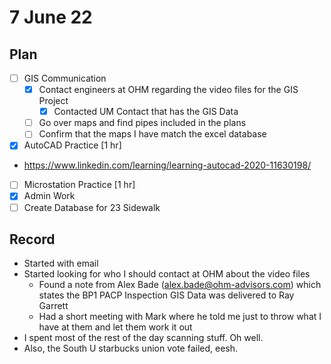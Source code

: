 # 7 June 22
## Plan
- [ ] GIS Communication 
	- [x] Contact engineers at OHM regarding the video files for the GIS Project
		- [x] Contacted UM Contact that has the GIS Data
	- [ ]  Go over maps and find pipes included in the plans
	- [ ]  Confirm that the maps I have match the excel database
- [x]  AutoCAD Practice [1 hr]
- https://www.linkedin.com/learning/learning-autocad-2020-11630198/
- [ ]  Microstation Practice [1 hr]
- [x]  Admin Work
- [ ]  Create Database for 23 Sidewalk
## Record
- Started with email
- Started looking for who I should contact at OHM about the video files
	- Found a note from Alex Bade (alex.bade@ohm-advisors.com) which states the BP1 PACP Inspection GIS Data was delivered to Ray Garrett
	- Had a short meeting with Mark where he told me just to throw what I have at them and let them work it out
- I spent most of the rest of the day scanning stuff. Oh well. 
- Also, the South U starbucks union vote failed, eesh. 